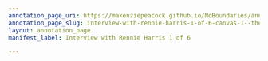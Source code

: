```yaml
---
annotation_page_uri: https://makenziepeacock.github.io/NoBoundaries/annotations/interview-with-rennie-harris-1-of-6-canvas-1--then-i-wouldn-t-be-like-sort-of-out-it----.json
annotation_page_slug: interview-with-rennie-harris-1-of-6-canvas-1--then-i-wouldn-t-be-like-sort-of-out-it----
layout: annotation_page
manifest_label: Interview with Rennie Harris 1 of 6

---
```

